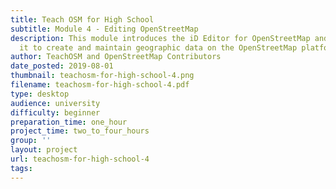 ```yaml
---
title: Teach OSM for High School
subtitle: Module 4 - Editing OpenStreetMap
description: This module introduces the iD Editor for OpenStreetMap and how to use
  it to create and maintain geographic data on the OpenStreetMap platform
author: TeachOSM and OpenStreetMap Contributors
date_posted: 2019-08-01
thumbnail: teachosm-for-high-school-4.png
filename: teachosm-for-high-school-4.pdf
type: desktop
audience: university
difficulty: beginner
preparation_time: one_hour
project_time: two_to_four_hours
group: ''
layout: project
url: teachosm-for-high-school-4
tags:
---
```


